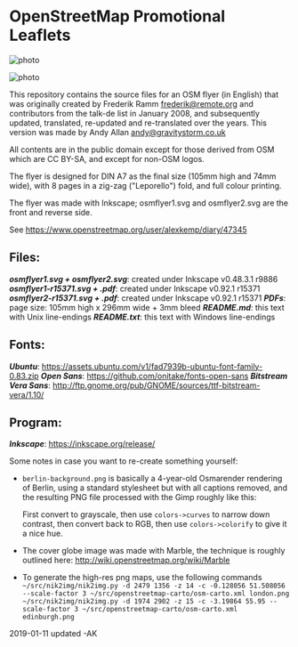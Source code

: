 # OpenStreetMap Promotional Leaflets

![photo](https://raw.github.com/gravitystorm/openstreetmap-promotional-leaflets/master/leaflets.jpg)

![photo](https://raw.github.com/gravitystorm/openstreetmap-promotional-leaflets/master/leaflets2.jpg)

This repository contains the source files for an OSM flyer (in English) that was
originally created by Frederik Ramm <frederik@remote.org> and
contributors from the talk-de list in January 2008, and subsequently
updated, translated, re-updated and re-translated over the
years. This version was made by Andy Allan <andy@gravitystorm.co.uk>

All contents are in the public domain except for those derived from OSM
which are CC BY-SA, and except for non-OSM logos.

The flyer is designed for DIN A7 as the final size (105mm high and
74mm wide), with 8 pages in a zig-zag ("Leporello") fold, and full
colour printing.

The flyer was made with Inkscape; osmflyer1.svg and osmflyer2.svg
are the front and reverse side.

See https://www.openstreetmap.org/user/alexkemp/diary/47345

## Files:

***osmflyer1.svg + osmflyer2.svg***: created under Inkscape v0.48.3.1 r9886
***osmflyer1-r15371.svg + .pdf***:   created under Inkscape v0.92.1 r15371
***osmflyer2-r15371.svg + .pdf***:   created under Inkscape v0.92.1 r15371
***PDFs***: page size: 105mm high x 296mm wide + 3mm bleed
***README.md***:  this text with Unix line-endings
***README.txt***: this text with Windows line-endings

## Fonts:

***Ubuntu***: https://assets.ubuntu.com/v1/fad7939b-ubuntu-font-family-0.83.zip
***Open Sans***: https://github.com/onitake/fonts-open-sans
***Bitstream Vera Sans***: http://ftp.gnome.org/pub/GNOME/sources/ttf-bitstream-vera/1.10/

## Program:

***Inkscape***: https://inkscape.org/release/

Some notes in case you want to re-create something yourself:

* `berlin-background.png` is basically a 4-year-old Osmarender rendering
of Berlin, using a standard stylesheet but with all captions removed,
and the resulting PNG file processed with the Gimp roughly like this:

  First convert to grayscale, then use `colors->curves` to narrow down
contrast, then convert back to RGB, then use `colors->colorify` to give
it a nice hue.

* The cover globe image was made with Marble, the technique is roughly
outlined here: http://wiki.openstreetmap.org/wiki/Marble

* To generate the high-res png maps, use the following commands
`~/src/nik2img/nik2img.py -d 2479 1356 -z 14 -c -0.128056 51.508056 --scale-factor 3 ~/src/openstreetmap-carto/osm-carto.xml london.png`
`~/src/nik2img/nik2img.py -d 1974 2902 -z 15 -c -3.19864 55.95 --scale-factor 3 ~/src/openstreetmap-carto/osm-carto.xml edinburgh.png`

2019-01-11 updated -AK